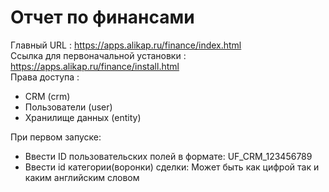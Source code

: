 # Отчет по финансами
Главный URL : https://apps.alikap.ru/finance/index.html <br>
Ссылка для первоначальной установки : https://apps.alikap.ru/finance/install.html <br>
Права доступа :
* CRM (crm)
* Пользователи (user)
* Хранилище данных (entity)

При первом запуске:
* Ввести ID пользовательских полей в формате: UF_CRM_123456789
* Ввести id категории(воронки) сделки: Может быть как цифрой так и каким английским словом
